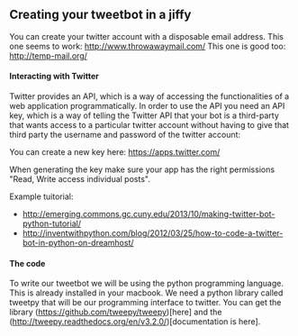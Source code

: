 ## Creating your tweetbot in a jiffy

You can create your twitter account with a disposable email address.
This one seems to work: http://www.throwawaymail.com/
This one is good too: http://temp-mail.org/

#### Interacting with Twitter

Twitter provides an API, which is a way of accessing the functionalities of a web application programmatically. In order to use the API you need an API key, which is a way of telling the Twitter API that your bot is a third-party that wants access to a particular twitter account without having to give that third party the username and password of the twitter account:

You can create a new key here:
https://apps.twitter.com/

When generating the key make sure your app has the right permissions "Read, Write access individual posts".

Example tuitorial:
  - http://emerging.commons.gc.cuny.edu/2013/10/making-twitter-bot-python-tutorial/
  - http://inventwithpython.com/blog/2012/03/25/how-to-code-a-twitter-bot-in-python-on-dreamhost/

#### The code
To write our tweetbot we will be using the python programming language. This is already installed in your macbook. We need a python library called tweetpy that will be our programming interface to twitter. You can get the library (https://github.com/tweepy/tweepy)[here] and the (http://tweepy.readthedocs.org/en/v3.2.0/)[documentation is here].
